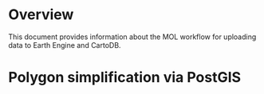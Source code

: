 # Overview

This document provides information about the MOL workflow for uploading data to Earth Engine and CartoDB.

# Polygon simplification via PostGIS


